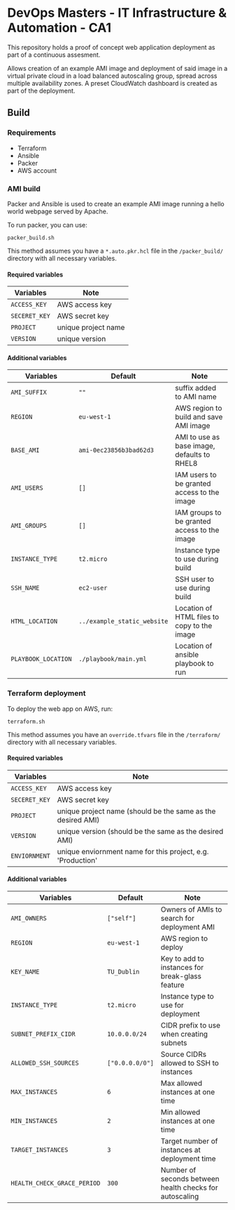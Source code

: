 # DevOps Masters - IT Infrastructure &amp; Automation - CA1

This repository holds a proof of concept web application deployment as part of a continuous assesment.

Allows creation of an example AMI image and deployment of said image in a virtual private cloud in a load balanced autoscaling group, spread across multiple availability zones. A preset CloudWatch dashboard is created as part of the deployment.

## Build

### Requirements

- Terraform
- Ansible
- Packer
- AWS account

### AMI build

Packer and Ansible is used to create an example AMI image running a hello world webpage served by Apache.

To run packer, you can use:
```shell
packer_build.sh
```
This method assumes you have a `*.auto.pkr.hcl` file in the `/packer_build/` directory with all necessary variables.

#### Required variables
| Variables | Note |
|---|---|
| `ACCESS_KEY` | AWS access key |
| `SECERET_KEY` | AWS secret key |
| `PROJECT` | unique project name |
| `VERSION` | unique version |

#### Additional variables

| Variables | Default | Note |
|---|---|---|
| `AMI_SUFFIX` | `""` | suffix added to AMI name |
| `REGION` | `eu-west-1` | AWS region to build and save AMI image |
| `BASE_AMI` | `ami-0ec23856b3bad62d3` | AMI to use as base image, defaults to RHEL8 |
| `AMI_USERS` | `[]` | IAM users to be granted access to the image |
| `AMI_GROUPS` | `[]` | IAM groups to be granted access to the image |
| `INSTANCE_TYPE` | `t2.micro` | Instance type to use during build |
| `SSH_NAME` | `ec2-user` | SSH user to use during build |
| `HTML_LOCATION` | `../example_static_website` | Location of HTML files to copy to the image |
| `PLAYBOOK_LOCATION` | `./playbook/main.yml` | Location of ansible playbook to run |


### Terraform deployment

To deploy the web app on AWS, run:
```shell
terraform.sh
```
This method assumes you have an `override.tfvars` file in the `/terraform/` directory with all necessary variables.

#### Required variables
| Variables | Note |
|---|---|
| `ACCESS_KEY` | AWS access key |
| `SECERET_KEY` | AWS secret key |
| `PROJECT` | unique project name (should be the same as the desired AMI) |
| `VERSION` | unique version (should be the same as the desired AMI) |
| `ENVIORNMENT` | unique enviornment name for this project, e.g. 'Production' |

#### Additional variables

| Variables | Default | Note |
|---|---|---|
| `AMI_OWNERS` | `["self"]` | Owners of AMIs to search for deployment AMI |
| `REGION` | `eu-west-1` | AWS region to deploy |
| `KEY_NAME` | `TU_Dublin` | Key to add to instances for break-glass feature |
| `INSTANCE_TYPE` | `t2.micro` | Instance type to use for deployment |
| `SUBNET_PREFIX_CIDR` | `10.0.0.0/24` | CIDR prefix to use when creating subnets |
| `ALLOWED_SSH_SOURCES` | `["0.0.0.0/0"]` | Source CIDRs allowed to SSH to instances |
| `MAX_INSTANCES` | `6` | Max allowed instances at one time |
| `MIN_INSTANCES` | `2` | Min allowed instances at one time |
| `TARGET_INSTANCES` | `3` | Target number of instances at deployment time |
| `HEALTH_CHECK_GRACE_PERIOD` | `300` | Number of seconds between health checks for autoscaling |
